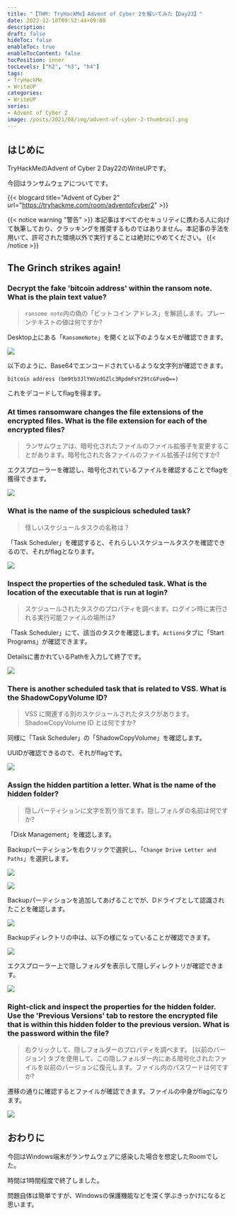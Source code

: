 ```yaml
---
title: "【THM: TryHackMe】Advent of Cyber 2を解いてみた【Day23】"
date: 2022-12-10T09:52:44+09:00
description:
draft: false
hideToc: false
enableToc: true
enableTocContent: false
tocPosition: inner
tocLevels: ["h2", "h3", "h4"]
tags:
- TryHackMe
- WriteUP
categories:
- WriteUP
series:
- Advent of Cyber 2
image: /posts/2021/08/img/advent-of-cyber-2-thumbnail.png
---
```


## はじめに

TryHackMeのAdvent of Cyber 2 Day22のWriteUPです。

今回はランサムウェアについてです。

{{< blogcard title="Advent of Cyber 2" url="https://tryhackme.com/room/adventofcyber2" >}}

{{< notice warning "警告" >}}
本記事はすべてのセキュリティに携わる人に向けて執筆しており、クラッキングを推奨するものではありません。本記事の手法を用いて、許可された環境以外で実行することは絶対にやめてください。
{{< /notice >}}

## The Grinch strikes again!

### Decrypt the fake 'bitcoin address' within the ransom note. What is the plain text value?

> `ransome note`内の偽の「ビットコイン アドレス」を解読します。プレーンテキストの値は何ですか?

Desktop上にある「`RansomeNote`」を開くと以下のようなメモが確認できます。

![](img/2022-12-10-10-34-50.png)

以下のように、Base64でエンコードされているような文字列が確認できます。

```
bitcoin address (bm9tb3JlYmVzdGZlc3RpdmFsY29tcGFueQ==)
```

これをデコードしてflagを得ます。

### At times ransomware changes the file extensions of the encrypted files. What is the file extension for each of the encrypted files?

> ランサムウェアは、暗号化されたファイルのファイル拡張子を変更することがあります。暗号化された各ファイルのファイル拡張子は何ですか?

エクスプローラーを確認し、暗号化されているファイルを確認することでflagを獲得できます。

![](img/2022-12-10-10-41-04.png)

### What is the name of the suspicious scheduled task?

> 怪しいスケジュールタスクの名称は？

「Task Scheduler」を確認すると、それらしいスケジュールタスクを確認できるので、それがflagとなります。

![](img/2022-12-10-10-45-53.png)

### Inspect the properties of the scheduled task. What is the location of the executable that is run at login?

> スケジュールされたタスクのプロパティを調べます。ログイン時に実行される実行可能ファイルの場所は?

「Task Scheduler」にて、該当のタスクを確認します。`Actions`タブに「Start Programs」が確認できます。

Detailsに書かれているPathを入力して終了です。

![](img/2022-12-10-10-49-21.png)

### There is another scheduled task that is related to VSS. What is the ShadowCopyVolume ID?

> VSS に関連する別のスケジュールされたタスクがあります。 ShadowCopyVolume ID とは何ですか?

同様に「Task Scheduler」の「ShadowCopyVolume」を確認します。

UUIDが確認できるので、それがflagです。

![](img/2022-12-10-10-54-26.png)

### Assign the hidden partition a letter. What is the name of the hidden folder?

> 隠しパーティションに文字を割り当てます。隠しフォルダの名前は何ですか?

「Disk Management」を確認します。

Backupパーティションを右クリックで選択し、「`Change Drive Letter and Paths`」を選択します。

![](img/2022-12-10-11-06-40.png)

![](img/2022-12-10-11-07-44.png)

Backupパーティションを追加してあげることでが、Dドライブとして認識されたことを確認します。

![](img/2022-12-10-11-08-59.png)

Backupディレクトリの中は、以下の様になっていることが確認できます。

![](img/2022-12-10-11-14-39.png)

エクスプローラー上で隠しフォルダを表示して隠しディレクトリが確認できます。

![](img/2022-12-10-11-18-15.png)

### Right-click and inspect the properties for the hidden folder. Use the 'Previous Versions' tab to restore the encrypted file that is within this hidden folder to the previous version. What is the password within the file?

> 右クリックして、隠しフォルダーのプロパティを調べます。 [以前のバージョン] タブを使用して、この隠しフォルダー内にある暗号化されたファイルを以前のバージョンに復元します。ファイル内のパスワードは何ですか?

遷移の通りに確認するとファイルが確認できます。ファイルの中身がflagになります。

![](img/2022-12-10-11-22-09.png)

## おわりに

今回はWindows端末がランサムウェアに感染した場合を想定したRoomでした。

時間は1時間程度で終了しました。

問題自体は簡単ですが、Windowsの保護機能などを深く学ぶきっかけになると思います。
